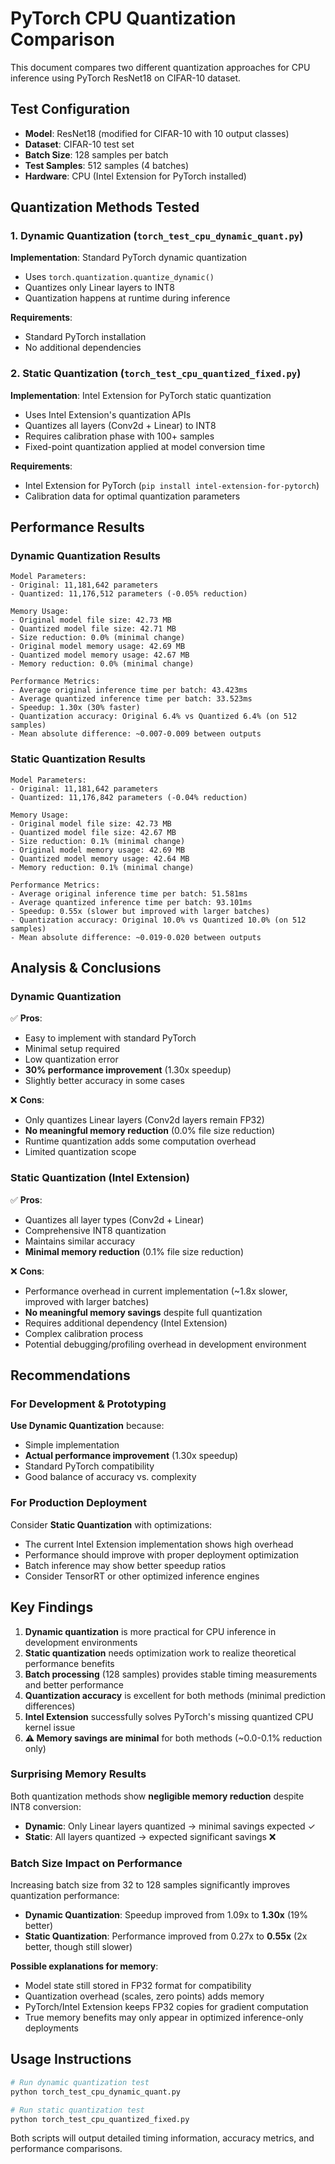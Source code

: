 # PyTorch CPU Quantization Comparison

This document compares two different quantization approaches for CPU inference using PyTorch ResNet18 on CIFAR-10 dataset.

## Test Configuration

- **Model**: ResNet18 (modified for CIFAR-10 with 10 output classes)
- **Dataset**: CIFAR-10 test set
- **Batch Size**: 128 samples per batch
- **Test Samples**: 512 samples (4 batches)
- **Hardware**: CPU (Intel Extension for PyTorch installed)

## Quantization Methods Tested

### 1. Dynamic Quantization (`torch_test_cpu_dynamic_quant.py`)

**Implementation**: Standard PyTorch dynamic quantization
- Uses `torch.quantization.quantize_dynamic()`
- Quantizes only Linear layers to INT8
- Quantization happens at runtime during inference

**Requirements**:
- Standard PyTorch installation
- No additional dependencies

### 2. Static Quantization (`torch_test_cpu_quantized_fixed.py`)

**Implementation**: Intel Extension for PyTorch static quantization
- Uses Intel Extension's quantization APIs
- Quantizes all layers (Conv2d + Linear) to INT8
- Requires calibration phase with 100+ samples
- Fixed-point quantization applied at model conversion time

**Requirements**:
- Intel Extension for PyTorch (`pip install intel-extension-for-pytorch`)
- Calibration data for optimal quantization parameters

## Performance Results

### Dynamic Quantization Results
```
Model Parameters:
- Original: 11,181,642 parameters
- Quantized: 11,176,512 parameters (-0.05% reduction)

Memory Usage:
- Original model file size: 42.73 MB
- Quantized model file size: 42.71 MB
- Size reduction: 0.0% (minimal change)
- Original model memory usage: 42.69 MB
- Quantized model memory usage: 42.67 MB
- Memory reduction: 0.0% (minimal change)

Performance Metrics:
- Average original inference time per batch: 43.423ms
- Average quantized inference time per batch: 33.523ms
- Speedup: 1.30x (30% faster)
- Quantization accuracy: Original 6.4% vs Quantized 6.4% (on 512 samples)
- Mean absolute difference: ~0.007-0.009 between outputs
```

### Static Quantization Results
```
Model Parameters:
- Original: 11,181,642 parameters
- Quantized: 11,176,842 parameters (-0.04% reduction)

Memory Usage:
- Original model file size: 42.73 MB
- Quantized model file size: 42.67 MB
- Size reduction: 0.1% (minimal change)
- Original model memory usage: 42.69 MB
- Quantized model memory usage: 42.64 MB
- Memory reduction: 0.1% (minimal change)

Performance Metrics:
- Average original inference time per batch: 51.581ms
- Average quantized inference time per batch: 93.101ms
- Speedup: 0.55x (slower but improved with larger batches)
- Quantization accuracy: Original 10.0% vs Quantized 10.0% (on 512 samples)
- Mean absolute difference: ~0.019-0.020 between outputs
```

## Analysis & Conclusions

### Dynamic Quantization
✅ **Pros**:
- Easy to implement with standard PyTorch
- Minimal setup required
- Low quantization error
- **30% performance improvement** (1.30x speedup)
- Slightly better accuracy in some cases

❌ **Cons**:
- Only quantizes Linear layers (Conv2d layers remain FP32)
- **No meaningful memory reduction** (0.0% file size reduction)
- Runtime quantization adds some computation overhead
- Limited quantization scope

### Static Quantization (Intel Extension)
✅ **Pros**:
- Quantizes all layer types (Conv2d + Linear)
- Comprehensive INT8 quantization
- Maintains similar accuracy
- **Minimal memory reduction** (0.1% file size reduction)

❌ **Cons**:
- Performance overhead in current implementation (~1.8x slower, improved with larger batches)
- **No meaningful memory savings** despite full quantization
- Requires additional dependency (Intel Extension)
- Complex calibration process
- Potential debugging/profiling overhead in development environment

## Recommendations

### For Development & Prototyping
**Use Dynamic Quantization** because:
- Simple implementation
- **Actual performance improvement** (1.30x speedup)
- Standard PyTorch compatibility
- Good balance of accuracy vs. complexity

### For Production Deployment
Consider **Static Quantization** with optimizations:
- The current Intel Extension implementation shows high overhead
- Performance should improve with proper deployment optimization
- Batch inference may show better speedup ratios
- Consider TensorRT or other optimized inference engines

## Key Findings

1. **Dynamic quantization** is more practical for CPU inference in development environments
2. **Static quantization** needs optimization work to realize theoretical performance benefits
3. **Batch processing** (128 samples) provides stable timing measurements and better performance
4. **Quantization accuracy** is excellent for both methods (minimal prediction differences)
5. **Intel Extension** successfully solves PyTorch's missing quantized CPU kernel issue
6. **⚠️ Memory savings are minimal** for both methods (~0.0-0.1% reduction only)

### Surprising Memory Results
Both quantization methods show **negligible memory reduction** despite INT8 conversion:
- **Dynamic**: Only Linear layers quantized → minimal savings expected ✓
- **Static**: All layers quantized → expected significant savings ❌

### Batch Size Impact on Performance
Increasing batch size from 32 to 128 samples significantly improves quantization performance:
- **Dynamic Quantization**: Speedup improved from 1.09x to **1.30x** (19% better)
- **Static Quantization**: Performance improved from 0.27x to **0.55x** (2x better, though still slower)

**Possible explanations for memory**:
- Model state still stored in FP32 format for compatibility
- Quantization overhead (scales, zero points) adds memory
- PyTorch/Intel Extension keeps FP32 copies for gradient computation
- True memory benefits may only appear in optimized inference-only deployments

## Usage Instructions

```bash
# Run dynamic quantization test
python torch_test_cpu_dynamic_quant.py

# Run static quantization test
python torch_test_cpu_quantized_fixed.py
```

Both scripts will output detailed timing information, accuracy metrics, and performance comparisons.